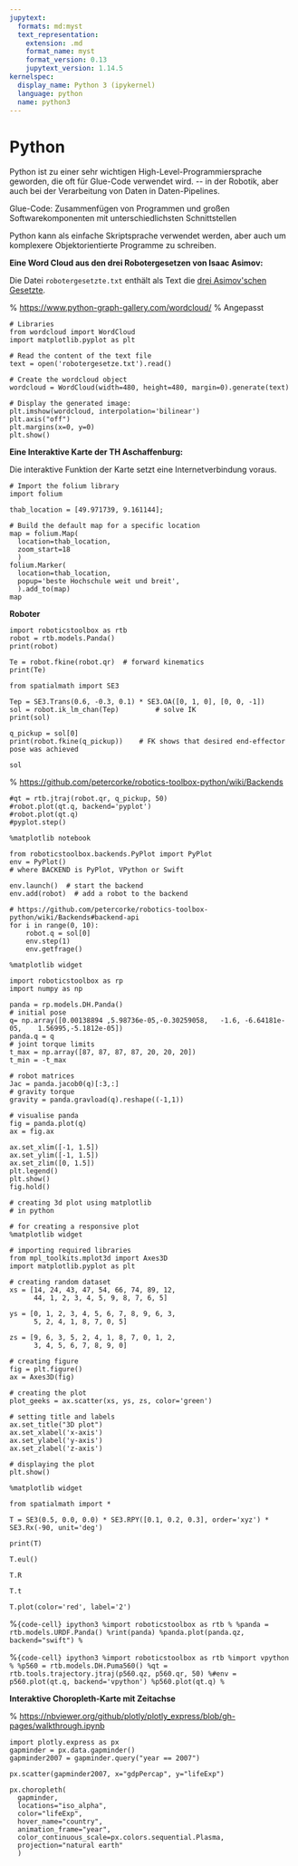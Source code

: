 ```yaml
---
jupytext:
  formats: md:myst
  text_representation:
    extension: .md
    format_name: myst
    format_version: 0.13
    jupytext_version: 1.14.5
kernelspec:
  display_name: Python 3 (ipykernel)
  language: python
  name: python3
---
```


# Python

Python ist zu einer sehr wichtigen High-Level-Programmiersprache geworden, die oft für Glue-Code verwendet wird. -- in der Robotik, aber auch bei der Verarbeitung von Daten in Daten-Pipelines.

Glue-Code: Zusammenfügen von Programmen und großen Softwarekomponenten mit unterschiedlichsten Schnittstellen

Python kann als einfache Skriptsprache verwendet werden, aber auch um komplexere Objektorientierte Programme zu schreiben.

**Eine Word Cloud aus den drei Robotergesetzen von Isaac Asimov:**

Die Datei `robotergesetzte.txt` enthält als Text die [drei Asimov'schen Gesetzte](https://de.wikipedia.org/wiki/Robotergesetze#Allgemeines).

% https://www.python-graph-gallery.com/wordcloud/
% Angepasst

```{code-cell} ipython3
# Libraries
from wordcloud import WordCloud
import matplotlib.pyplot as plt

# Read the content of the text file
text = open('robotergesetze.txt').read()

# Create the wordcloud object
wordcloud = WordCloud(width=480, height=480, margin=0).generate(text)

# Display the generated image:
plt.imshow(wordcloud, interpolation='bilinear')
plt.axis("off")
plt.margins(x=0, y=0)
plt.show()
```

**Eine Interaktive Karte der TH Aschaffenburg:** 

Die interaktive Funktion der Karte setzt eine Internetverbindung voraus.

```{code-cell} ipython3
# Import the folium library
import folium

thab_location = [49.971739, 9.161144];

# Build the default map for a specific location
map = folium.Map(
  location=thab_location,
  zoom_start=18
  )
folium.Marker(
  location=thab_location,
  popup='beste Hochschule weit und breit',
  ).add_to(map)
map
```

**Roboter**

```{code-cell} ipython3
import roboticstoolbox as rtb
robot = rtb.models.Panda()
print(robot)
```

```{code-cell} ipython3
Te = robot.fkine(robot.qr)  # forward kinematics
print(Te)
```

```{code-cell} ipython3
from spatialmath import SE3

Tep = SE3.Trans(0.6, -0.3, 0.1) * SE3.OA([0, 1, 0], [0, 0, -1])
sol = robot.ik_lm_chan(Tep)         # solve IK
print(sol)
```

```{code-cell} ipython3
q_pickup = sol[0]
print(robot.fkine(q_pickup))    # FK shows that desired end-effector pose was achieved
```

```{code-cell} ipython3
sol
```

% https://github.com/petercorke/robotics-toolbox-python/wiki/Backends

```{code-cell} ipython3
#qt = rtb.jtraj(robot.qr, q_pickup, 50)
#robot.plot(qt.q, backend='pyplot')
#robot.plot(qt.q)
#pyplot.step()

%matplotlib notebook

from roboticstoolbox.backends.PyPlot import PyPlot
env = PyPlot()
# where BACKEND is PyPlot, VPython or Swift

env.launch()  # start the backend
env.add(robot)  # add a robot to the backend

# https://github.com/petercorke/robotics-toolbox-python/wiki/Backends#backend-api
for i in range(0, 10):
    robot.q = sol[0]
    env.step(1)
    env.getfrage()
```

```{code-cell} ipython3
%matplotlib widget

import roboticstoolbox as rp
import numpy as np

panda = rp.models.DH.Panda()
# initial pose
q= np.array([0.00138894 ,5.98736e-05,-0.30259058,   -1.6, -6.64181e-05,    1.56995,-5.1812e-05])
panda.q = q
# joint torque limits
t_max = np.array([87, 87, 87, 87, 20, 20, 20]) 
t_min = -t_max

# robot matrices
Jac = panda.jacob0(q)[:3,:]
# gravity torque
gravity = panda.gravload(q).reshape((-1,1))

# visualise panda
fig = panda.plot(q)
ax = fig.ax

ax.set_xlim([-1, 1.5])
ax.set_ylim([-1, 1.5])
ax.set_zlim([0, 1.5])
plt.legend()
plt.show()
fig.hold()
```

```{code-cell} ipython3
# creating 3d plot using matplotlib
# in python
 
# for creating a responsive plot
%matplotlib widget
 
# importing required libraries
from mpl_toolkits.mplot3d import Axes3D
import matplotlib.pyplot as plt
 
# creating random dataset
xs = [14, 24, 43, 47, 54, 66, 74, 89, 12,
      44, 1, 2, 3, 4, 5, 9, 8, 7, 6, 5]
 
ys = [0, 1, 2, 3, 4, 5, 6, 7, 8, 9, 6, 3,
      5, 2, 4, 1, 8, 7, 0, 5]
 
zs = [9, 6, 3, 5, 2, 4, 1, 8, 7, 0, 1, 2,
      3, 4, 5, 6, 7, 8, 9, 0]
 
# creating figure
fig = plt.figure()
ax = Axes3D(fig)
 
# creating the plot
plot_geeks = ax.scatter(xs, ys, zs, color='green')
 
# setting title and labels
ax.set_title("3D plot")
ax.set_xlabel('x-axis')
ax.set_ylabel('y-axis')
ax.set_zlabel('z-axis')
 
# displaying the plot
plt.show()
```

```{code-cell} ipython3
%matplotlib widget

from spatialmath import *

T = SE3(0.5, 0.0, 0.0) * SE3.RPY([0.1, 0.2, 0.3], order='xyz') * SE3.Rx(-90, unit='deg')

print(T)

T.eul()

T.R

T.t

T.plot(color='red', label='2')
```

%```{code-cell} ipython3
%import roboticstoolbox as rtb
%
%panda = rtb.models.URDF.Panda()
%rint(panda)
%panda.plot(panda.qz, backend="swift")
%```

%```{code-cell} ipython3
%import roboticstoolbox as rtb
%import vpython
%
%p560 = rtb.models.DH.Puma560()
%qt = rtb.tools.trajectory.jtraj(p560.qz, p560.qr, 50)
%#env = p560.plot(qt.q, backend='vpython')
%p560.plot(qt.q)
%```

**Interaktive Choropleth-Karte mit Zeitachse**

% https://nbviewer.org/github/plotly/plotly_express/blob/gh-pages/walkthrough.ipynb

```{code-cell} ipython3
import plotly.express as px 
gapminder = px.data.gapminder()
gapminder2007 = gapminder.query("year == 2007")

px.scatter(gapminder2007, x="gdpPercap", y="lifeExp")

px.choropleth(
  gapminder, 
  locations="iso_alpha", 
  color="lifeExp", 
  hover_name="country", 
  animation_frame="year",
  color_continuous_scale=px.colors.sequential.Plasma, 
  projection="natural earth"
  )
```
